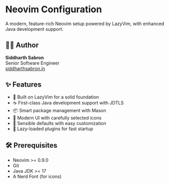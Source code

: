 # Neovim Configuration

A modern, feature-rich Neovim setup powered by LazyVim, with enhanced Java development support.

## 👨‍💻 Author

**Siddharth Sabron**  
Senior Software Engineer  
[siddharthsabron.in](https://siddharthsabron.in)

## ✨ Features

- 🚀 Built on LazyVim for a solid foundation
- ☕ First-class Java development support with JDTLS
- 📦 Smart package management with Mason
- 🎨 Modern UI with carefully selected icons
- 🔧 Sensible defaults with easy customization
- 🏃 Lazy-loaded plugins for fast startup

## 🛠️ Prerequisites

- Neovim >= 0.9.0
- Git
- Java JDK >= 17
- A Nerd Font (for icons)


<!-- FOR COLOR SCHME MAKE 
    lua/plugins/colorscheme.lua
return {
  -- add gruvbox
  { "ellisonleao/gruvbox.nvim" },

  -- Configure LazyVim to load gruvbox
  {
    "LazyVim/LazyVim",
    opts = {
      colorscheme = "gruvbox",
    },
  }
}
 -->